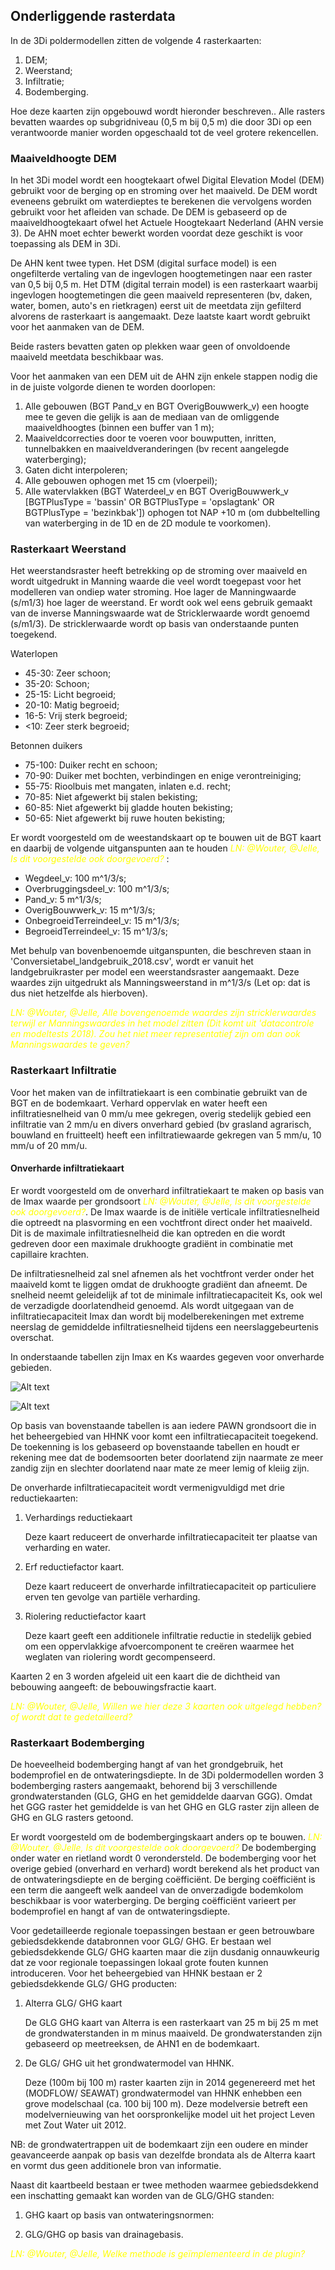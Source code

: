 ## **Onderliggende rasterdata**
In de 3Di poldermodellen zitten de volgende 4 rasterkaarten:
1. DEM;
2. Weerstand;
3. Infiltratie;
4. Bodemberging.

Hoe deze kaarten zijn opgebouwd wordt hieronder beschreven..
Alle rasters bevatten waardes op subgridniveau (0,5 m bij 0,5 m) die door 3Di op een verantwoorde
manier worden opgeschaald tot de veel grotere rekencellen.

### **Maaiveldhoogte DEM**
In het 3Di model wordt een hoogtekaart ofwel Digital Elevation Model (DEM) gebruikt voor de berging op en stroming over het maaiveld. De DEM wordt eveneens gebruikt om waterdieptes te berekenen die vervolgens worden gebruikt voor het afleiden van schade. De DEM is gebaseerd op de maaiveldhoogtekaart ofwel het Actuele Hoogtekaart Nederland (AHN versie 3). De AHN moet echter bewerkt worden voordat deze geschikt is voor toepassing als DEM in 3Di. 

De AHN kent twee typen. Het DSM (digital surface model) is een ongefilterde vertaling van de ingevlogen hoogtemetingen naar een raster van 0,5 bij 0,5 m. Het DTM (digital terrain model) is een rasterkaart waarbij ingevlogen hoogtemetingen die geen maaiveld representeren (bv, daken, water, bomen, auto's en rietkragen) eerst uit de meetdata zijn gefilterd alvorens de rasterkaart is aangemaakt. Deze laatste kaart wordt gebruikt voor het aanmaken van de DEM. 

Beide rasters bevatten gaten op plekken waar geen of onvoldoende maaiveld meetdata beschikbaar was. 

Voor het aanmaken van een DEM uit de AHN zijn enkele stappen nodig die in de juiste volgorde dienen te worden doorlopen: 
1. Alle gebouwen (BGT Pand_v en BGT OverigBouwwerk_v) een hoogte mee te geven die gelijk is aan de mediaan van de omliggende maaiveldhoogtes (binnen een buffer van 1 m); 
2. Maaiveldcorrecties door te voeren voor bouwputten, inritten, tunnelbakken en maaiveldveranderingen (bv recent aangelegde waterberging); 
3. Gaten dicht interpoleren; 
4. Alle gebouwen ophogen met 15 cm (vloerpeil); 
5. Alle watervlakken (BGT Waterdeel_v en BGT OverigBouwwerk_v [BGTPlusType = 'bassin' OR BGTPlusType = 'opslagtank' OR BGTPlusType = 'bezinkbak']) ophogen tot NAP +10 m (om dubbeltelling van waterberging in de 1D en de 2D module te voorkomen). 

### **Rasterkaart Weerstand**
Het weerstandsraster heeft betrekking op de stroming over maaiveld en wordt uitgedrukt in Manning waarde die veel wordt toegepast voor het modelleren van ondiep water stroming. Hoe lager de Manningwaarde (s/m1/3) hoe lager de weerstand. Er wordt ook wel eens gebruik gemaakt van de inverse Manningswaarde wat de Stricklerwaarde wordt genoemd (s/m1/3). De stricklerwaarde wordt op basis van onderstaande punten toegekend.

Waterlopen
* 45-30: Zeer schoon;
* 35-20: Schoon;
* 25-15: Licht begroeid;
* 20-10: Matig begroeid;
* 16-5: Vrij sterk begroeid;
* <10: Zeer sterk begroeid;

Betonnen duikers
* 75-100: Duiker recht en schoon;
* 70-90: Duiker met bochten, verbindingen en enige verontreiniging;
* 55-75: Rioolbuis met mangaten, inlaten e.d. recht;
* 70-85: Niet afgewerkt bij stalen bekisting;
* 60-85: Niet afgewerkt bij gladde houten bekisting;
* 50-65: Niet afgewerkt bij ruwe houten bekisting;

Er wordt voorgesteld om de weestandskaart op te bouwen uit de BGT kaart en daarbij de volgende uitganspunten aan te houden <span style="color:yellow"> *LN: @Wouter, @Jelle, Is dit voorgestelde ook doorgevoerd?*</span> :
* Wegdeel_v: 100 m^1/3/s;
* Overbruggingsdeel_v: 100 m^1/3/s;
* Pand_v: 5 m^1/3/s;
* OverigBouwwerk_v: 15 m^1/3/s;
* OnbegroeidTerreindeel_v: 15 m^1/3/s;
* BegroeidTerreindeel_v: 15 m^1/3/s;

Met behulp van bovenbenoemde uitganspunten, die beschreven staan in 'Conversietabel_landgebruik_2018.csv', wordt er vanuit het landgebruikraster per model een weerstandsraster aangemaakt. Deze waardes zijn uitgedrukt als Manningsweerstand in m^1/3/s (Let op: dat is dus niet hetzelfde als hierboven).

<span style="color:yellow"> *LN: @Wouter, @Jelle, Alle bovengenoemde waardes zijn stricklerwaardes terwijl er Manningswaardes in het model zitten (Dit komt uit 'datacontrole en modeltests 2018). Zou het niet meer representatief zijn om dan ook Manningswaardes te geven?*</span> 

### **Rasterkaart Infiltratie**
Voor het maken van de infiltratiekaart is een combinatie gebruikt van de BGT en de bodemkaart. Verhard oppervlak en water heeft een infiltratiesnelheid van 0 mm/u mee gekregen, overig stedelijk gebied een infiltratie van 2 mm/u en divers onverhard gebied (bv grasland agrarisch, bouwland en fruitteelt) heeft een infiltratiewaarde gekregen van 5 mm/u, 10 mm/u of 20 mm/u.

#### **Onverharde infiltratiekaart**
Er wordt voorgesteld om de onverhard infiltratiekaart te maken op basis van de Imax waarde per grondsoort <span style="color:yellow"> *LN: @Wouter, @Jelle, Is dit voorgestelde ook doorgevoerd?*</span>. De Imax waarde is de initiële verticale infiltratiesnelheid die optreedt na plasvorming en een vochtfront direct onder het maaiveld. Dit is de maximale infiltratiesnelheid die kan optreden en die wordt gedreven door een maximale drukhoogte gradiënt in combinatie met capillaire krachten. 

De infiltratiesnelheid zal snel afnemen als het vochtfront verder onder het maaiveld komt te liggen omdat de drukhoogte gradiënt dan afneemt. De snelheid neemt geleidelijk af tot de minimale infiltratiecapaciteit Ks, ook wel de verzadigde doorlatendheid genoemd. Als wordt uitgegaan van de infiltratiecapaciteit Imax dan wordt bij modelberekeningen met extreme neerslag de gemiddelde infiltratiesnelheid tijdens een neerslaggebeurtenis overschat.

In onderstaande tabellen zijn Imax en Ks waardes gegeven voor onverharde gebieden.

![Alt text](../../../images/3_achtergronden_en_uitgangspunten/Tabel_Imax_waardes.png)

![Alt text](../../../images/3_achtergronden_en_uitgangspunten/Tabel_Ks_waardes.png)

Op basis van bovenstaande tabellen is aan iedere PAWN grondsoort die in het beheergebied van HHNK voor komt een infiltratiecapaciteit toegekend. De toekenning is los gebaseerd op bovenstaande tabellen en houdt er rekening mee dat de bodemsoorten beter doorlatend zijn naarmate ze meer zandig zijn en slechter doorlatend naar mate ze meer lemig of kleiig zijn.

De onverharde infiltratiecapaciteit wordt vermenigvuldigd met drie reductiekaarten: 
1. Verhardings reductiekaart

    Deze kaart reduceert de onverharde infiltratiecapaciteit ter plaatse van verharding en water. 

2. Erf reductiefactor kaart.

    Deze kaart reduceert de onverharde infiltratiecapaciteit op particuliere erven ten gevolge van partiële verharding. 

3. Riolering reductiefactor kaart 

    Deze kaart geeft een additionele infiltratie reductie in stedelijk gebied om een oppervlakkige afvoercomponent te creëren waarmee het weglaten van riolering wordt gecompenseerd. 

Kaarten 2 en 3 worden afgeleid uit een kaart die de dichtheid van bebouwing aangeeft: de bebouwingsfractie kaart.

<span style="color:yellow"> *LN: @Wouter, @Jelle, Willen we hier deze 3 kaarten ook uitgelegd hebben? of wordt dat te gedetailleerd?*</span>

### **Rasterkaart Bodemberging**
De hoeveelheid bodemberging hangt af van het grondgebruik, het bodemprofiel en de ontwateringsdiepte. In de 3Di poldermodellen worden 3 bodemberging rasters aangemaakt, behorend bij 3 verschillende grondwaterstanden (GLG, GHG en het gemiddelde daarvan GGG). Omdat het GGG raster het gemiddelde is van het GHG en GLG raster zijn alleen de GHG en GLG rasters getoond.

Er wordt voorgesteld om de bodembergingskaart anders op te bouwen.  <span style="color:yellow"> *LN: @Wouter, @Jelle, Is dit voorgestelde ook doorgevoerd?*</span> De bodemberging onder water en rietland wordt 0 verondersteld. De bodemberging voor het overige gebied (onverhard en verhard) wordt berekend als het product van de ontwateringsdiepte en de berging coëfficiënt. De berging coëfficiënt is een term die aangeeft welk aandeel van de onverzadigde bodemkolom beschikbaar is voor waterberging. De berging coëfficiënt varieert per bodemprofiel en hangt af van de ontwateringsdiepte.

Voor gedetailleerde regionale toepassingen bestaan er geen betrouwbare gebiedsdekkende databronnen voor GLG/ GHG. Er bestaan wel gebiedsdekkende GLG/ GHG kaarten maar die zijn dusdanig onnauwkeurig dat ze voor regionale toepassingen lokaal grote fouten kunnen introduceren. Voor het beheergebied van HHNK bestaan er 2 gebiedsdekkende GLG/ GHG producten: 
1. Alterra GLG/ GHG kaart

    De GLG GHG kaart van Alterra is een rasterkaart van 25 
    m bij 25 m met de grondwaterstanden in m minus maaiveld. De grondwaterstanden zijn gebaseerd op meetreeksen, de AHN1 en de bodemkaart.

2. De GLG/ GHG uit het grondwatermodel van HHNK. 

    Deze (100m bij 100 m) raster kaarten zijn in 2014 gegenereerd met het (MODFLOW/ SEAWAT) grondwatermodel van HHNK enhebben een grove modelschaal (ca. 100 bij 100 m). Deze modelversie betreft een modelvernieuwing van het oorspronkelijke model uit het project Leven met Zout Water uit 2012.

NB: de grondwatertrappen uit de bodemkaart zijn een oudere en minder geavanceerde aanpak op basis van dezelfde brondata als de Alterra kaart en vormt dus geen additionele bron van informatie. 

Naast dit kaartbeeld bestaan er twee methoden waarmee gebiedsdekkend een inschatting gemaakt kan worden van de GLG/GHG standen: 
1. GHG kaart op basis van ontwateringsnormen:

2. GLG/GHG op basis van drainagebasis.

 <span style="color:yellow"> *LN: @Wouter, @Jelle, Welke methode is geïmplementeerd in de plugin?*</span>